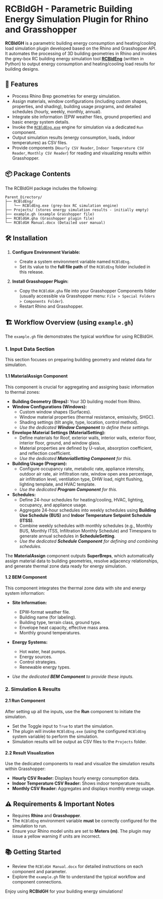 # RCBldGH - Parametric Building Energy Simulation Plugin for Rhino and Grasshopper

**RCBldGH** is a parametric building energy consumption and heating/cooling load simulation plugin developed based on the Rhino and Grasshopper API. It automates the processing of 3D building geometries in Rhino and invokes the grey-box RC building energy simulation tool **[RCBldEng]([andersonspy/RCBIdEng](https://github.com/andersonspy/RCBIdEng))** (written in Python) to output energy consumption and heating/cooling load results for building designs.

## 🚀 Features

*   Process Rhino Brep geometries for energy simulation.
*   Assign materials, window configurations (including custom shapes, properties, and shading), building usage programs, and detailed schedules (hourly, weekly, monthly, annual).
*   Integrate site information (EPW weather files, ground properties) and basic energy system details.
*   Invoke the [`RCBldEng.exe`](https://github.com/andersonspy/RCBIdEng/releases) engine for simulation via a dedicated `Run` component.
*   Output simulation results (energy consumption, loads, indoor temperatures) as CSV files.
*   Provide components (`Hourly CSV Reader`, `Indoor Temperature CSV Reader`, `Monthly CSV Reader`) for reading and visualizing results within Grasshopper.

## 📦 Package Contents

The RCBldGH package includes the following:

```
Parent_Directory/
├── RCBldEng/
│   └── RCBldEng.exe (grey-box RC simulation engine)
├── Projects/ (stores energy simulation results - initially empty)
├── example.gh (example Grasshopper file)
├── RCBldGH.gha (Grasshopper plugin file)
└── RCBldGH Manual.docx (Detailed user manual)
```

## 🛠️ Installation

1.  **Configure Environment Variable:**
    *   Create a system environment variable named `RCBldEng`.
    *   Set its value to the **full file path** of the `RCBldEng` folder included in this release.

2.  **Install Grasshopper Plugin:**
    *   Copy the `RCBldGH.gha` file into your Grasshopper Components folder (usually accessible via Grasshopper menu: `File > Special Folders > Components Folder`).
    *   Restart Rhino and Grasshopper.

## 🏗️ Workflow Overview (using `example.gh`)

The `example.gh` file demonstrates the typical workflow for using RCBldGH.

### 1. Input Data Section

This section focuses on preparing building geometry and related data for simulation.

#### 1.1 MaterialAssign Component

This component is crucial for aggregating and assigning basic information to thermal zones:

*   **Building Geometry (Breps):** Your 3D building model from Rhino.
*   **Window Configurations (Windows):**
    *   Custom window shapes (Surfaces).
    *   Window material properties (thermal resistance, emissivity, SHGC).
    *   Shading settings (tilt angle, type, location, control method).
    *   *Use the dedicated **Window Component** to define these settings.*
*   **Envelope Material Settings (MaterialSetting):**
    *   Define materials for Roof, exterior walls, interior walls, exterior floor, interior floor, ground, and window glass.
    *   Material properties are defined by U-value, absorption coefficient, and reflection coefficient.
    *   *Use the dedicated **MaterialSetting Component** for this.*
*   **Building Usage (Program):**
    *   Configure occupancy rate, metabolic rate, appliance intensity, outdoor air rate, air infiltration rate, window open area percentage, air infiltration level, ventilation type, DHW load, night flushing, lighting template, and HVAC template.
    *   *Use the dedicated **Program Component** for this.*
*   **Schedules:**
    *   Define 24-hour schedules for heating/cooling, HVAC, lighting, occupancy, and appliance usage.
    *   Aggregate 24-hour schedules into weekly schedules using **Building Use Schedule (BUS)** and **Indoor Temperature Setpoint Schedule (ITSS)**.
    *   Combine weekly schedules with monthly schedules (e.g., Monthly BUS, Monthly ITSS, Infiltration Monthly Schedule) and Timespans to generate annual schedules in **ScheduleSetting**.
    *   *Use the dedicated **Schedule Component** for defining and combining schedules.*

The **MaterialAssign** component outputs **SuperBreps**, which automatically assign material data to building geometries, resolve adjacency relationships, and generate thermal zone data ready for energy simulation.

#### 1.2 BEM Component

This component integrates the thermal zone data with site and energy system information:

*   **Site Information:**
    *   EPW-format weather file.
    *   Building name (for labeling).
    *   Building type, terrain class, ground type.
    *   Envelope heat capacity, effective mass area.
    *   Monthly ground temperatures.
*   **Energy Systems:**
    *   Hot water, heat pumps.
    *   Energy sources.
    *   Control strategies.
    *   Renewable energy types.

*   *Use the dedicated **BEM Component** to provide these inputs.*

### 2. Simulation & Results

#### 2.1 Run Component

After setting up all the inputs, use the **Run** component to initiate the simulation.

*   Set the Toggle input to `True` to start the simulation.
*   The plugin will invoke `RCBldEng.exe` (using the configured `RCBldEng` system variable) to perform the simulation.
*   Simulation results will be output as CSV files to the `Projects` folder.

#### 2.2 Result Visualization

Use the dedicated components to read and visualize the simulation results within Grasshopper:

*   **Hourly CSV Reader:** Displays hourly energy consumption data.
*   **Indoor Temperature CSV Reader:** Shows indoor temperature results.
*   **Monthly CSV Reader:** Aggregates and displays monthly energy usage.

## ⚠️ Requirements & Important Notes

*   Requires **Rhino** and **Grasshopper**.
*   The `RCBldEng` environment variable **must** be correctly configured for the simulation to run.
*   Ensure your Rhino model units are set to **Meters (m)**. The plugin may issue a yellow warning if units are incorrect.

## 📚 Getting Started

*   Review the `RCBldGH Manual.docx` for detailed instructions on each component and parameter.
*   Explore the `example.gh` file to understand the typical workflow and component connections.

Enjoy using **RCBldGH** for your building energy simulations!
